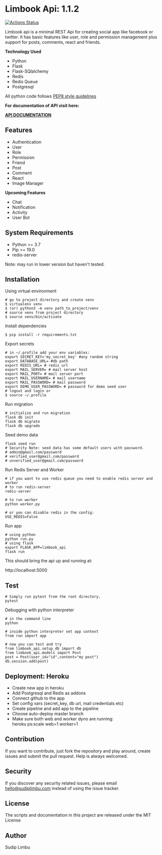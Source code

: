 # Limbook Api: 1.1.2
[![Actions Status](https://github.com/limvus/limbook-api/workflows/Build%20And%20Test/badge.svg)](https://github.com/limvus/limbook-api/actions)

Limbook api is a minimal REST Api for creating social app like facebook or twitter. 
It has basic features like user, role and permission management plus support 
for posts, comments, react and friends.

**Technology Used**
- Python
- Flask
- Flask-SQlalchemy
- Redis
- Redis Queue
- Postgresql

All python code follows [PEP8 style guidelines](https://www.python.org/dev/peps/pep-0008/) 

**For documentation of API visit here:**
 
**[API DOCUMENTATION](https://documenter.getpostman.com/view/3230491/SzmmVueg)**

## Features
- Authentication
- User
- Role
- Permission
- Friend
- Post
- Comment
- React
- Image Manager

**Upcoming Features**
- Chat
- Notification
- Activity
- User Bot

## System Requirements
- Python >= 3.7
- Pip >= 19.0
- redis-server

Note: may run in lower version but haven't tested.

## Installation
Using virtual environment
```shell script
# go to project directory and create venv
$ virtualenv venv
$ (or) python3 -m venv path_to_project/venv
# source venv from project directory
$ source venv/bin/activate
```
Install dependencies
```shell script
$ pip install -r requirements.txt
```
Export secrets
```shell script
# in ~/.profile add your env variables:
export SECRET_KEY='my_secret_key' #any random string
export DATABASE_URL= #db path
export REDIS_URL= # redis url
export MAIL_SERVER= # mail server host
export MAIL_PORT= # mail server port
export MAIL_USERNAME= # mail username
export MAIL_PASSWORD= # mail password
export DEMO_USER_PASSWORD= # password for demo seed user
# logout and login or
$ source ~/.profile
```
Run migration
```shell script
# initialize and run migration
flask db init
flask db migrate
flask db upgrade
```
Seed demo data
```shell script
flask seed run
# Security Note: seed data has some default users with password.
# admin@gmail.com/password
# verified_user@gmail.com/password
# unverified_user@gmail.com/password
```
Run Redis Server and Worker
```shell script
# if you want to use redis queue you need to enable redis server and worker
# to run redis-server
redis-server

# to run worker
python worker.py

# or you can disable redis in the config: 
USE_REDIS=False
```
Run app
```shell script
# using python
python run.py
# using flask
export FLASK_APP=limbook_api
flask run
```
This should bring the api up and running at:

http://localhost:5000

## Test
```shell script
# Simply run pytest from the root directory.
pytest
```

Debugging with python interpreter
```
# in the command line
python

# inside python interpreter set app context
from run import app

# now you can test and try
from limbook_api.setup_db import db
from limbook_api.models import Post
post = Post(user_id="id",content="my post")
db.session.add(post)
```

## Deployment: Heroku
- Create new app in heroku
- Add Postgresql and Redis as addons
- Connect github to the app
- Set config vars (secret_key, db url, mail credentials etc)
- Create pipeline and add app to the pipeline
- Choose auto-deploy master branch
- Make sure both web and worker dyno are running:  
    heroku ps:scale web=1 worker=1

## Contribution
If you want to contribute, just fork the repository and play around, create 
issues and submit the pull request. Help is always welcomed.

## Security
If you discover any security related issues, please email hello@sudiplimbu.com 
instead of using the issue tracker.

## License
The scripts and documentation in this project are released under the MIT License

## Author
Sudip Limbu